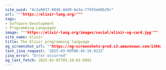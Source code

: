 ```yaml
---
site_uuid: "6c2a9837-0846-4dd9-be3a-77455e68b29c"
url: ""'https://elixir-lang.org/'""
tags:
- Software-Development
- Programming-Languages
image: ""'https://elixir-lang.org/images/social/elixir-og-card.jpg'""
site_name: Elixir
title: The Elixir programming language
og_screenshot_url: ""https://og-screenshots-prod.s3.amazonaws.com/1366x768/80/false/597d862ddb283e49ebd771ee077af08990da1839fe1a37a77f42754028b24efb.jpeg""
last_jina_request: '2025-03-09T06:45:19.012Z'
jina_error: "Error occurred"
og_last_fetch: 2025-03-07T05:19:02.899Z
---
```


